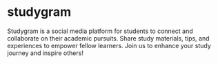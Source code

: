 # studygram
 Studygram is a social media platform for students to connect and collaborate on their academic pursuits. Share study materials, tips, and experiences to empower fellow learners. Join us to enhance your study journey and inspire others!
